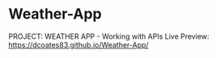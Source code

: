 # Weather-App
PROJECT: WEATHER APP - Working with APIs
Live Preview: https://dcoates83.github.io/Weather-App/
